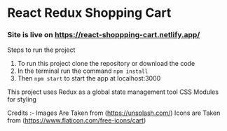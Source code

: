 # React Redux Shopping Cart

### Site is live on https://react-shoppping-cart.netlify.app/

Steps to run the project

 1. To run this project clone the repository or download the code  
 2. In the terminal run the command `npm install`  
 3. Then `npm start` to start the app at localhost:3000
 
This project uses 
Redux as a global state management tool
CSS Modules for styling

Credits :-
Images Are Taken from (https://unsplash.com/)
Icons are Taken from (https://www.flaticon.com/free-icons/cart)
